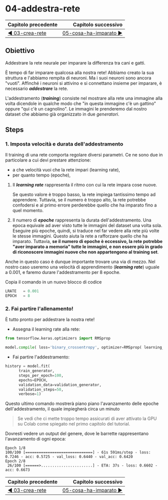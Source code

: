# 04-addestra-rete 

| Capitolo precedente                                                                                                                                          | Capitolo successivo                                                                           |
| :--------------------------------------------------------------------------------------------------------------------------------------------------------------- | ---------------------------------------------------------------------------------------------------: |
| [◀︎ 03-crea-rete](../03-crea-rete)  | [05-cosa-ha-imparato ▶︎](../05-cosa-ha-imparato) |

## Obiettivo

Addestrare la rete neurale per imparare la differenza tra cani e gatti.

È tempo di far imparare qualcosa alla nostra rete! Abbiamo creato la sua struttura e l'abbiamo rempita di neuroni. Ma i suoi neuroni sono ancora "vuoti". Affinché i neuroni si attivino e si connettano insieme per imparare, è necessario ***addestrare*** la rete.

L'addestramento (***training***) consiste nel mostrare alla rete una immagine alla volta dicendole in qualche modo che "in questa immagine c'è un gattino" oppure "qui c'è un cagnolino". Le immagini le prenderemo dal nostro dataset che abbiamo già organizzato in due *generatori*.


## Steps

### 1. Imposta velocità e durata dell'addestramento

Il training di una rete comporta regolare diversi parametri. Ce ne sono due in particolare a cui devi prestare attenzione:
- a che velocità vuoi che la rete impari (learning rate),
- per quanto tempo (epoche),

1. Il ***learning rate*** rappresenta il ritmo con cui la rete impara cose nuove. 

      Se questo valore è troppo basso, la rete impiega tantissimo tempo ad apprendere. 
      Tuttavia, se il numero è troppo alto, la rete potrebbe confodersi e al primo errore perderebbe quello che ha imparato fino a quel momento.

2. Il numero di ***epoche*** rappresenta la durata dell'addestramento. Una epoca equivale ad aver visto tutte le immagini del dataset una volta sola. Eseguire più epoche, quindi, si traduce nel far vedere alla rete più volte le stesse immagini. Questo aiuta la rete a rafforzare quello che ha imparato. Tuttavia, **se il numero di epoche è eccessivo, la rete potrebbe "aver imparato a memoria" tutte le immagini, e non essere più in grado di riconoscere immagini nuove che non appartengono al training set**.

Anche in questo caso è dunque importante trovare una via di mezzo. Nel nostro caso useremo una velocità di apprendimento (***learning rate***) uguale a 0.001, e faremo durare l'addestramento per 8 epoche.

Copia il comando in un nuovo blocco di codice

```py
LRATE   = 0.001
EPOCH   = 8
```

### 2. Fai partire l'allenamento!

È tutto pronto per addestrare la nostra rete!

- Assegna il learning rate alla rete:

```py
from tensorflow.keras.optimizers import RMSprop

model.compile( loss='binary_crossentropy', optimizer=RMSprop( learning_rate=LRATE ), metrics=[ 'acc' ] )

```

- Fai partire l'addestramento:


```py
history = model.fit(
      train_generator,
      steps_per_epoch=100,
      epochs=EPOCH,
      validation_data=validation_generator,
      validation_steps=50,
      verbose=1)
```

Questo ultimo comando mostrerà piano piano l'avanzamento delle epoche dell'addestramento, il quale impiegherà circa un minuto

> Se vedi che ci mette troppo tempo assicurati di aver attivato la GPU su Colab come spiegato nel primo capitolo del tutorial.

Dovresti vedere un output del genere, dove le barrette rappresentano l'avanzamento di ogni epoca:

```
Epoch 1/8
100/100 [==============================] - 61s 591ms/step - loss: 0.7246 - acc: 0.5725 - val_loss: 0.6440 - val_acc: 0.6420
Epoch 2/8
 26/100 [======>.......................] - ETA: 37s - loss: 0.6602 - acc: 0.6673
```


| Capitolo precedente                                                                                                                                          | Capitolo successivo                                                                           |
| :--------------------------------------------------------------------------------------------------------------------------------------------------------------- | ---------------------------------------------------------------------------------------------------: |
| [◀︎ 03-crea-rete](../03-crea-rete)  | [05-cosa-ha-imparato ▶︎](../05-cosa-ha-imparato) |
